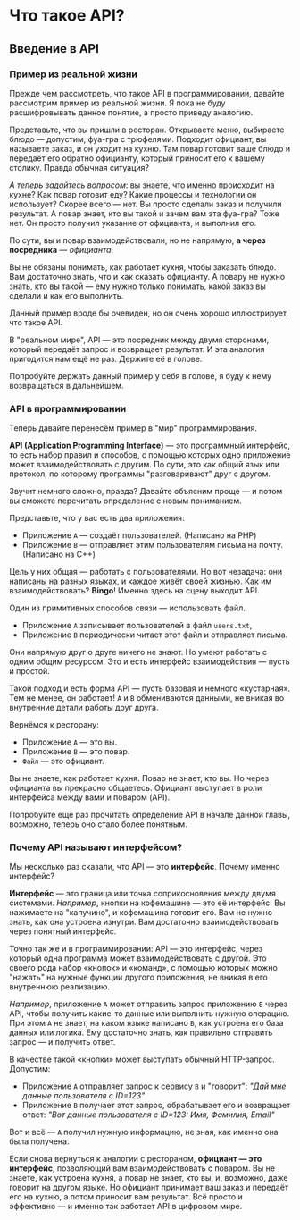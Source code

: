 # Что такое API?

## Введение в API

### Пример из реальной жизни

Прежде чем рассмотреть, что такое API в программировании, давайте рассмотрим пример из реальной жизни. Я пока не буду расшифровывать данное понятие, а просто приведу аналогию.

Представьте, что вы пришли в ресторан. Открываете меню, выбираете блюдо — допустим, фуа-гра с трюфелями. Подходит официант, вы называете заказ, и он уходит на кухню. Там повар готовит ваше блюдо и передаёт его обратно официанту, который приносит его к вашему столику. Правда обычная ситуация?

_А теперь задайтесь вопросом_: вы знаете, что именно происходит на кухне? Как повар готовит еду? Какие процессы и технологии он использует? Скорее всего — нет. Вы просто сделали заказ и получили результат. А повар знает, кто вы такой и зачем вам эта фуа-гра? Тоже нет. Он просто получил указание от официанта, и выполнил его.

По сути, вы и повар взаимодействовали, но не напрямую, **а через посредника** — _официанта_.

Вы не обязаны понимать, как работает кухня, чтобы заказать блюдо. Вам достаточно знать, что и как сказать официанту. А повару не нужно знать, кто вы такой — ему нужно только понимать, какой заказ вы сделали и как его выполнить.

Данный пример вроде бы очевиден, но он очень хорошо иллюстрирует, что такое API.

В "реальном мире", API — это посредник между двумя сторонами, который передаёт запрос и возвращает результат. И эта аналогия пригодится нам ещё не раз. Держите её в голове.

Попробуйте держать данный пример у себя в голове, я буду к нему возвращаться в дальнейшем.

### API в программировании

Теперь давайте перенесём пример в "мир" программирования.

**API (Application Programming Interface)** — это программный интерфейс, то есть набор правил и способов, с помощью которых одно приложение может взаимодействовать с другим. По сути, это как общий язык или протокол, по которому программы "разговаривают" друг с другом.

Звучит немного сложно, правда? Давайте объясним проще — и потом вы сможете перечитать определение с новым пониманием.

Представьте, что у вас есть два приложения:

- Приложение `A` — создаёт пользователей. (Написано на PHP)
- Приложение `B` — отправляет этим пользователям письма на почту. (Написано на C++)

Цель у них общая — работать с пользователями. Но вот незадача: они написаны на разных языках, и каждое живёт своей жизнью. Как им взаимодействовать? **Bingo**! Именно здесь на сцену выходит API.

Один из примитивных способов связи — использовать файл.

- Приложение `A` записывает пользователей в файл `users.txt`,
- Приложение `B` периодически читает этот файл и отправляет письма.

Они напрямую друг о друге ничего не знают. Но умеют работать с одним общим ресурсом. Это и есть интерфейс взаимодействия — пусть и простой.

Такой подход и есть форма API — пусть базовая и немного «кустарная». Тем не менее, он работает! `A` и `B` обмениваются данными, не вникая во внутренние детали работы друг друга.

Вернёмся к ресторану:

- Приложение `A` — это вы.
- Приложение `B` — это повар.
- `Файл` — это официант.

Вы не знаете, как работает кухня. Повар не знает, кто вы. Но через официанта вы прекрасно общаетесь. Официант выступает в роли интерфейса между вами и поваром (API).

Попробуйте еще раз прочитать определение API в начале данной главы, возможно, теперь оно стало более понятным.

### Почему API называют интерфейсом?

Мы несколько раз сказали, что API — это **интерфейс**. Почему именно интерфейс?

**Интерфейс** — это граница или точка соприкосновения между двумя системами. _Например_, кнопки на кофемашине — это её интерфейс. Вы нажимаете на "капучино", и кофемашина готовит его. Вам не нужно знать, как она устроена изнутри. Вам достаточно взаимодействовать через понятный интерфейс.

Точно так же и в программировании: API — это интерфейс, через который одна программа может взаимодействовать с другой. Это своего рода набор «кнопок» и «команд», с помощью которых можно "нажать" на нужные функции другого приложения, не вникая в его внутреннюю реализацию.

_Например_, приложение `A` может отправить запрос приложению `B` через API, чтобы получить какие-то данные или выполнить нужную операцию. При этом `A` не знает, на каком языке написано `B`, как устроена его база данных или логика. Ему достаточно знать, как правильно отправить запрос — и получить ответ.

В качестве такой «кнопки» может выступать обычный HTTP-запрос. Допустим:

- Приложение `A` отправляет запрос к сервису `B` и "говорит": _"Дай мне данные пользователя с ID=123"_
- Приложение `B` получает этот запрос, обрабатывает его и возвращает ответ: _"Вот данные пользователя с ID=123: Имя, Фамилия, Email"_

Вот и всё — `A` получил нужную информацию, не зная, как именно она была получена.

Если снова вернуться к аналогии с рестораном, **официант — это интерфейс**, позволяющий вам взаимодействовать с поваром. Вы не знаете, как устроена кухня, а повар не знает, кто вы, и, возможно, даже говорит на другом языке. Но официант принимает ваш заказ и передаёт его на кухню, а потом приносит вам результат. Всё просто и эффективно — и именно так работает API в цифровом мире.
